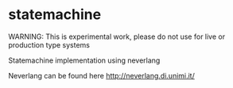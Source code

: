 statemachine
============

WARNING: This is experimental work, please do not use for live or production type systems 

Statemachine implementation using neverlang

Neverlang can be found here http://neverlang.di.unimi.it/
